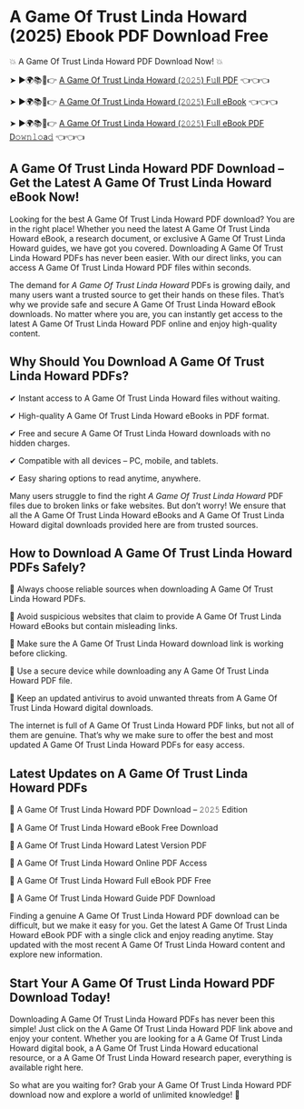 # A Game Of Trust Linda Howard (2025) Ebook PDF Download Free

💥 A Game Of Trust Linda Howard PDF Download Now! 💥

➤ ►🌍📚📱👉 [A Game Of Trust Linda Howard (𝟸𝟶𝟸𝟻) F𝚞ll PDF](https://getpdf.xyz/a-game-of-trust-linda-howard) 👈👈👈


➤ ►🌍📚📱👉 [A Game Of Trust Linda Howard (𝟸𝟶𝟸𝟻) F𝚞ll eBook](https://getpdf.xyz/a-game-of-trust-linda-howard) 👈👈👈


➤ ►🌍📚📱👉 [A Game Of Trust Linda Howard (𝟸𝟶𝟸𝟻) F𝚞ll eBook PDF D𝚘𝚠𝚗𝚕𝚘a𝚍](https://getpdf.xyz/a-game-of-trust-linda-howard) 👈👈👈


## A Game Of Trust Linda Howard PDF Download – Get the Latest A Game Of Trust Linda Howard eBook Now!

Looking for the best A Game Of Trust Linda Howard PDF download? You are in the right place! Whether you need the latest A Game Of Trust Linda Howard eBook, a research document, or exclusive A Game Of Trust Linda Howard guides, we have got you covered. Downloading A Game Of Trust Linda Howard PDFs has never been easier. With our direct links, you can access A Game Of Trust Linda Howard PDF files within seconds.

The demand for *A Game Of Trust Linda Howard* PDFs is growing daily, and many users want a trusted source to get their hands on these files. That’s why we provide safe and secure A Game Of Trust Linda Howard eBook downloads. No matter where you are, you can instantly get access to the latest A Game Of Trust Linda Howard PDF online and enjoy high-quality content.

## Why Should You Download A Game Of Trust Linda Howard PDFs?

✔ Instant access to A Game Of Trust Linda Howard files without waiting.

✔ High-quality A Game Of Trust Linda Howard eBooks in PDF format.

✔ Free and secure A Game Of Trust Linda Howard downloads with no hidden charges.

✔ Compatible with all devices – PC, mobile, and tablets.

✔ Easy sharing options to read anytime, anywhere.

Many users struggle to find the right *A Game Of Trust Linda Howard* PDF files due to broken links or fake websites. But don’t worry! We ensure that all the A Game Of Trust Linda Howard eBooks and A Game Of Trust Linda Howard digital downloads provided here are from trusted sources.

## How to Download A Game Of Trust Linda Howard PDFs Safely?

📌 Always choose reliable sources when downloading A Game Of Trust Linda Howard PDFs.

📌 Avoid suspicious websites that claim to provide A Game Of Trust Linda Howard eBooks but contain misleading links.

📌 Make sure the A Game Of Trust Linda Howard download link is working before clicking.

📌 Use a secure device while downloading any A Game Of Trust Linda Howard PDF file.

📌 Keep an updated antivirus to avoid unwanted threats from A Game Of Trust Linda Howard digital downloads.

The internet is full of A Game Of Trust Linda Howard PDF links, but not all of them are genuine. That’s why we make sure to offer the best and most updated A Game Of Trust Linda Howard PDFs for easy access.

## Latest Updates on A Game Of Trust Linda Howard PDFs

🔹 A Game Of Trust Linda Howard PDF Download – 𝟸𝟶𝟸𝟻 Edition

🔹 A Game Of Trust Linda Howard eBook Free Download

🔹 A Game Of Trust Linda Howard Latest Version PDF

🔹 A Game Of Trust Linda Howard Online PDF Access

🔹 A Game Of Trust Linda Howard Full eBook PDF Free

🔹 A Game Of Trust Linda Howard Guide PDF Download

Finding a genuine A Game Of Trust Linda Howard PDF download can be difficult, but we make it easy for you. Get the latest A Game Of Trust Linda Howard eBook PDF with a single click and enjoy reading anytime. Stay updated with the most recent A Game Of Trust Linda Howard content and explore new information.

## Start Your A Game Of Trust Linda Howard PDF Download Today!

Downloading A Game Of Trust Linda Howard PDFs has never been this simple! Just click on the A Game Of Trust Linda Howard PDF link above and enjoy your content. Whether you are looking for a A Game Of Trust Linda Howard digital book, a A Game Of Trust Linda Howard educational resource, or a A Game Of Trust Linda Howard research paper, everything is available right here.

So what are you waiting for? Grab your A Game Of Trust Linda Howard PDF download now and explore a world of unlimited knowledge! 🚀